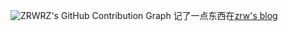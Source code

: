 ![ZRWRZ's GitHub Contribution Graph](https://github-readme-streak-stats.herokuapp.com/?user=zrwrz)
记了一点东西在[zrw's blog](https://zrwrz.github.io/)
